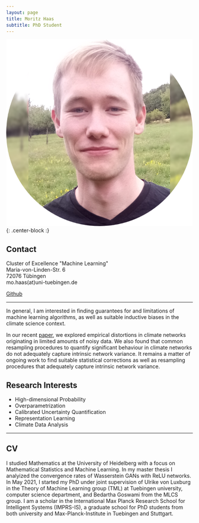 ```yaml
---
layout: page
title: Moritz Haas
subtitle: PhD Student
---
```

![MH-ProfilePic](/img/mh_profile_pic.png){: .center-block :}


## Contact
Cluster of Excellence "Machine Learning"  
Maria-von-Linden-Str. 6  
72076 Tübingen  
mo.haas(at)uni-tuebingen.de

[Github](https://github.com/MoHawastaken)

*** 

In general, I am interested in finding guarantees for and limitations of
machine learning algorithms, as well as suitable inductive biases in the
climate science context.

In our recent [paper](https://journals.ametsoc.org/view/journals/clim/36/10/JCLI-D-22-0549.1.xml?tab_body=pdf), we explored empirical distortions in climate networks originating in limited amounts of noisy data. We also found that common resampling procedures to quantify significant behaviour in climate networks do not adequately capture intrinsic network variance. It remains a matter of ongoing work to find suitable statistical corrections as well as resampling procedures that adequately capture intrinsic network variance.

## Research Interests

+ High-dimensional Probability
+ Overparametrization
+ Calibrated Uncertainty Quantification
+ Representation Learning
+ Climate Data Analysis

***
## CV

I studied Mathematics at the University of Heidelberg with a focus on
Mathematical Statistics and Machine Learning. In my master thesis I analyized
the convergence rates of Wasserstein GANs with ReLU networks. In May 2021, I
started my PhD under joint supervision of Ulrike von Luxburg in the Theory of
Machine Learning group (TML) at Tuebingen university, computer science
department, and Bedartha Goswami from the MLCS group. I am a scholar in the
International Max Planck Research School for Intelligent Systems (IMPRS-IS), a
graduate school for PhD students from both university and Max-Planck-Institute
in Tuebingen and Stuttgart.
